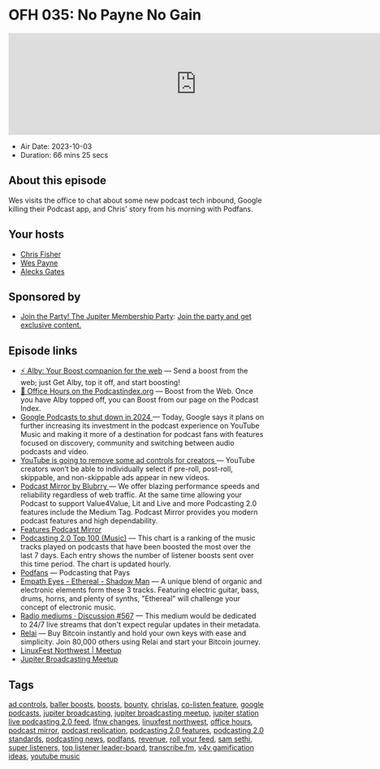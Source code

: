 # OFH 035: No Payne No Gain

<iframe src="https://player.fireside.fm/v2/MkcqFyfv+QDSHl351?theme=dark" width="740" height="200" frameborder="0" scrolling="no"></iframe>

* Air Date: 2023-10-03
* Duration: 66 mins 25 secs

## About this episode

Wes visits the office to chat about some new podcast tech inbound, Google killing their Podcast app, and Chris' story from his morning with Podfans.

## Your hosts
* [Chris Fisher](https://www.officehours.hair//hosts/chrislas)
* [Wes Payne](https://www.officehours.hair//hosts/wes)
* [Alecks Gates](https://www.officehours.hair//guests/agates)

## Sponsored by

  * [Join the Party! The Jupiter Membership Party](https://www.jupiter.party/): [Join the party and get exclusive content. ](https://www.jupiter.party/)



## Episode links

  * [⚡ Alby: Your Boost companion for the web](https://getalby.com/ "⚡ Alby: Your Boost companion for the web") — Send a boost from the web; just Get Alby, top it off, and start boosting!
  * [🎉 Office Hours on the Podcastindex.org](https://podcastindex.org/podcast/5341434 "🎉 Office Hours on the Podcastindex.org") — Boost from the Web. Once you have Alby topped off, you can Boost from our page on the Podcast Index.
  * [Google Podcasts to shut down in 2024 ](https://techcrunch.com/2023/09/26/google-podcasts-to-shut-down-in-2024-with-listeners-migrated-to-youtube-music/ "Google Podcasts to shut down in 2024 ") — Today, Google says it plans on further increasing its investment in the podcast experience on YouTube Music and making it more of a destination for podcast fans with features focused on discovery, community and switching between audio podcasts and video. 
  * [YouTube is going to remove some ad controls for creators ](https://www.theverge.com/2023/9/6/23862198/youtube-ad-controls-creators-remove "YouTube is going to remove some ad controls for creators ") — YouTube creators won’t be able to individually select if pre-roll, post-roll, skippable, and non-skippable ads appear in new videos.
  * [Podcast Mirror by Blubrry ](https://www.podcastmirror.com/ "Podcast Mirror by Blubrry ") — We offer blazing performance speeds and reliability regardless of web traffic. At the same time allowing your Podcast to support Value4Value, Lit and Live and more Podcasting 2.0 features include the Medium Tag. Podcast Mirror provides you modern podcast features and high dependability.
  * [Features Podcast Mirror ](https://www.podcastmirror.com/features/ "Features Podcast Mirror ")
  * [Podcasting 2.0 Top 100 (Music)](https://stats.podcastindex.org/v4vmusic.html "Podcasting 2.0 Top 100 \(Music\)") — This chart is a ranking of the music tracks played on podcasts that have been boosted the most over the last 7 days. Each entry shows the number of listener boosts sent over this time period. The chart is updated hourly. 
  * [Podfans](https://podfans.fm/ "Podfans") — Podcasting that Pays
  * [Empath Eyes - Ethereal - Shadow Man](https://lnbeats.com/album/db3d5116-4b47-56e4-acd3-ec56109c7f0e/aHR0cHM6Ly9tdXNpYy5iZWhpbmR0aGVzY2gzbTNzLmNvbS93cC1jb250ZW50L3VwbG9hZHMvRW1wYXRoJTIwRXllcy9FdGhlcmFsL0VtcGF0aCUyMEV5ZXMlMjAtJTIwU2hhZG93JTIwTWFuJTIwJTVCMzY5NTc1ODg3OSU1RC5tcDM "Empath Eyes - Ethereal - Shadow Man") — A unique blend of organic and electronic elements form these 3 tracks. Featuring electric guitar, bass, drums, horns, and plenty of synths, "Ethereal" will challenge your concept of electronic music.
  * [Radio mediums · Discussion #567](https://github.com/Podcastindex-org/podcast-namespace/discussions/567 "Radio mediums  · Discussion #567") — This medium would be dedicated to 24/7 live streams that don't expect regular updates in their  metadata.
  * [Relai](https://relai.app/ "Relai") — Buy Bitcoin instantly and hold your own keys with ease and simplicity. Join 80,000 others using Relai and start your Bitcoin journey.
  * [LinuxFest Northwest | Meetup](https://www.meetup.com/linuxfestnorthwest/ "LinuxFest Northwest | Meetup")
  * [Jupiter Broadcasting Meetup](https://www.meetup.com/linuxfestnorthwest/events/296110978/ "Jupiter Broadcasting Meetup")



## Tags

[ad controls](https://www.officehours.hair//tags/ad%20controls), [baller boosts](https://www.officehours.hair//tags/baller%20boosts), [boosts](https://www.officehours.hair//tags/boosts), [bounty](https://www.officehours.hair//tags/bounty), [chrislas](https://www.officehours.hair//tags/chrislas), [co-listen feature](https://www.officehours.hair//tags/co-listen%20feature), [google podcasts](https://www.officehours.hair//tags/google%20podcasts), [jupiter broadcasting](https://www.officehours.hair//tags/jupiter%20broadcasting), [jupiter broadcasting meetup](https://www.officehours.hair//tags/jupiter%20broadcasting%20meetup), [jupiter station live podcasting 2.0 feed](https://www.officehours.hair//tags/jupiter%20station%20live%20podcasting%202.0%20feed), [lfnw changes](https://www.officehours.hair//tags/lfnw%20changes), [linuxfest northwest](https://www.officehours.hair//tags/linuxfest%20northwest), [office hours](https://www.officehours.hair//tags/office%20hours), [podcast mirror](https://www.officehours.hair//tags/podcast%20mirror), [podcast replication](https://www.officehours.hair//tags/podcast%20replication), [podcasting 2.0 features](https://www.officehours.hair//tags/podcasting%202.0%20features), [podcasting 2.0 standards](https://www.officehours.hair//tags/podcasting%202.0%20standards), [podcasting news](https://www.officehours.hair//tags/podcasting%20news), [podfans](https://www.officehours.hair//tags/podfans), [revenue](https://www.officehours.hair//tags/revenue), [roll your feed](https://www.officehours.hair//tags/roll%20your%20feed), [sam sethi](https://www.officehours.hair//tags/sam%20sethi), [super listeners](https://www.officehours.hair//tags/super%20listeners), [top listener leader-board](https://www.officehours.hair//tags/top%20listener%20leader-board), [transcribe.fm](https://www.officehours.hair//tags/transcribe.fm), [v4v gamification ideas](https://www.officehours.hair//tags/v4v%20gamification%20ideas), [youtube music](https://www.officehours.hair//tags/youtube%20music)